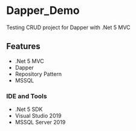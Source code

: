 # Dapper_Demo
Testing CRUD project for Dapper with .Net 5 MVC
## Features
- .Net 5 MVC
- Dapper
- Repository Pattern
- MSSQL
### IDE and Tools
- .Net 5 SDK
- Visual Studio 2019
- MSSQL Server 2019



